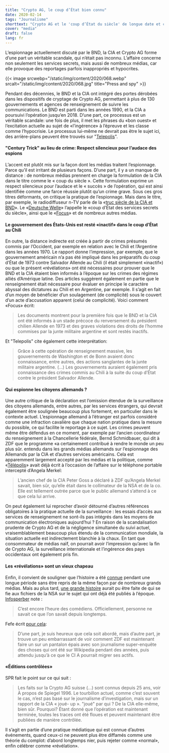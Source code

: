 ```yaml
---
title: "Crypto AG, le coup d’État bien connu"
date: 2020-02-14
tags: "Journalisme"
shorttext: "Crypto AG et le 'coup d’État du siècle' de longue date et comment les médias face à l’espionnage de masse une fois de plus."
cover: "media"
draft: false
lang: fr
---
```


L’espionnage actuellement discuté par le BND, la CIA et Crypto AG forme d’une part un véritable scandale, qui n’était pas inconnu. L’affaire concerne non seulement les services secrets, mais aussi de nombreux médias, car elle provoque des reportages parfois inappropriés et hypocrites.

{{< image srcwebp="/static/img/content/2020/068.webp" srcalt="/static/img/content/2020/068.jpg" title="Press and spy" >}}

Pendant des décennies, le BND et la CIA ont intégré des portes dérobées dans les dispositifs de cryptage de Crypto AG, permettant à plus de 130 gouvernements et agences de renseignement de suivre les communications. Le BND est parti dans les années 1990, et la CIA a poursuivi l’opération jusqu’en 2018. D’une part, ce processus est un véritable scandale: une fois de plus, il met les phrases du «bon ouest» et l’excitation actuelle au sujet de «l’ingérence» à l’épreuve et les classe comme l’hypocrisie. Le processus lui-même ne devrait pas être le sujet ici, des arrière-plans peuvent être trouvés sur "[Telepolis](https://www.heise.de/newsticker/meldung/Cryptoleaks-CIA-und-BND-steckten-jahrzehntelang-hinter-Verschluesselungsfirma-4658033.html "#Cryptoleaks: CIA und BND steckten jahrzehntelang hinter Verschlüsselungsfirma")".

#### "Century Trick" au lieu de crime: Respect silencieux pour l’audace des espions

L’accent est plutôt mis sur la façon dont les médias traitent l’espionnage. Parce qu’il est irritant de plusieurs façons. D’une part, il y a un manque de distance : de nombreux médias prennent en charge la formulation de la CIA dans le titre comme le « coup du siècle ». Cette formulation exprime un respect silencieux pour l’audace et le « succès » de l’opération, qui est ainsi identifiée comme une farce réussie plutôt qu’un crime grave. Sous ces gros titres déformants, on critique la pratique de l’espionnage. Mais dans le titre, par exemple, le radiodiffuseur n-TV parle de la «[truc siècle de la CIA et BND](https://www.n-tv.de/politik/Jahrhundert-Trick-von-CIA-und-BND-enthuellt-article21569623.html "Jahrhundert-Trick von CIA und BND enthüllt")». Le «[Deutsche Welle](https://www.dw.com/de/der-geheimdienstcoup-des-jahrhunderts/a-52350728 "Der Geheimdienstcoup des Jahrhunderts")» l’appelle le «coup d’État des services secrets du siècle», ainsi que le «[Focus](https://www.focus.de/politik/deutschland/operation-rubikon-jahrzehntelang-unbekannt-bnd-cia-und-der-geheimdienst-coup-des-jahrhunderts_id_11653085.html "Jahrzehntelang unbekannt: BND, CIA und der 'Geheimdienst-Coup des Jahrhunderts'")» et de nombreux autres médias.

#### Le gouvernement des États-Unis est resté «inactif» dans le coup d’État au Chili

En outre, la distance indirecte est créée à partir de crimes présumés commis par l’Occident, par exemple en relation avec le Chili et l’Argentine dans les années 1970. Le rapport donne l’impression, par exemple, que le gouvernement américain n’a pas été impliqué dans les préparatifs du coup d’État de 1973 contre Salvador Allende au Chili (il était simplement «inactif») ou que le présent «révélations» ont été nécessaires pour prouver que le BND et la CIA étaient bien informés à l’époque sur les crimes des régimes alliés d’Amérique latine. Des articles suggèrent également en partie que le renseignement était nécessaire pour évaluer en principe le caractère abyssal des dictatures au Chili et en Argentine, par exemple. Il s’agit en fait d’un moyen de bénéficier d’un soulagement (de complicité) sous le couvert d’un acte d’accusation apparent (celui de complicité). Voici comment «Focus» écrit:

> Les documents montrent pour la première fois que le BND et la CIA ont été informés à un stade précoce du renversement du président chilien Allende en 1973 et des graves violations des droits de l’homme commises par la junte militaire argentine et sont restés inactifs.

Et "Telepolis" cite également cette interprétation:

> Grâce à cette opération de renseignement massive, les gouvernements de Washington et de Bonn avaient donc connaissance, entre autres, des actions sanglantes de la junte militaire argentine. (...) Les gouvernements auraient également pris connaissance des crimes commis au Chili à la suite du coup d’État contre le président Salvador Allende.

#### Qui espionne les citoyens allemands ?

Une autre critique de la déclaration est l’omission étendue de la surveillance des citoyens allemands, entre autres, par les services étrangers, qui devrait également être soulignée beaucoup plus fortement, en particulier dans le contexte actuel. L’espionnage allemand à l’étranger est parfois considéré comme une infraction cavalière que chaque nation pratique dans la mesure du possible, ce qui facilite le reportage à ce sujet. Les crimes peuvent même être défendus en ce moment, par exemple par l’ancien coordinateur du renseignement à la Chancellerie fédérale, Bernd Schmidbauer, qui dit à ZDF que le programme «a certainement contribué à rendre le monde un peu plus sûr. entendu dans les grands médias allemands sur l’espionnage des Allemands par la CIA et d’autres services américains. Cela est apparemment largement accepté par les médias et la politique, comme «[Télépolis](https://www.heise.de/newsticker/meldung/Ex-CIA-Chef-Merkels-Empoerung-im-NSA-Skandal-ist-nur-gespielt-2210339.html "Ex-CIA-Chef: Merkels Empörung im NSA-Skandal ist nur gespielt")» avait déjà écrit à l’occasion de l’affaire sur le téléphone portable intercepté d’Angela Merkel:

> L’ancien chef de la CIA Peter Goss a déclaré à ZDF qu’Angela Merkel savait, bien sûr, qu’elle était dans le collimateur de la NSA et de la co. Elle est tellement outrée parce que le public allemand s’attend à ce que cela lui arrive.

On peut également lui reprocher d’avoir détourné d’autres références obligatoires à la pratique actuelle de la surveillance : les essais d’accès aux services de renseignement ne sont-ils pas intégrés dans les moyens de communication électroniques aujourd’hui ? En raison de la scandalisation prudente de Crypto AG et de la négligence simultanée du suivi actuel, vraisemblablement beaucoup plus étendu de la communication mondiale, la situation actuelle est indirectement blanchie à la chaux. En tant que consommateur de médias naïf, on pourrait avoir l’impression qu’avec la fin de Crypto AG, la surveillance internationale et l’ingérence des pays occidentaux ont également pris fin.

#### Les «révélations» sont un vieux chapeau

Enfin, il convient de souligner que l’histoire a été [connue](https://www.spiegel.de/spiegel/print/d-9088423.html "Crypto AG, Spiegel, 1996") pendant une longue période sans être repris de la même façon par de nombreux grands médias. Mais au plus tard, [une grande histoire](http://www.roteanneliese.ch/wp-content/uploads/RA_234-September_2015-Druckversion.pdf "Rote Annelise, Nr. 234, September 2015") aurait pu être faite de qui se fie aux fichiers de la NSA sur le sujet qui ont déjà été publiés à l’époque. [Infosperber](https://www.infosperber.ch/Artikel/Politik/CIA-Verschlusselungstechnik-oder-eher-Verschlusselungspolitik "CIA: Verschlüsselungstechnik oder eher Verschlüsselungspolitik?") note :

> C’est encore l’heure des comédiens. Officiellement, personne ne savait ce que l’on savait depuis longtemps.

Fefe écrit [pour cela](https://blog.fefe.de/?ts=a0bc69cb "Crypto Leaks, Fefe Blog"):

> D’une part, je suis heureux que cela soit abordé, mais d’autre part, je trouve un peu embarrassant de voir comment ZDF est maintenant faire un sur un pantalon épais avec son journalisme super-enquête des choses qui ont été sur Wikipedia pendant des années, puis attendu jusqu’à ce que le CI A pourrait migrer ses actifs.

#### «Éditions contrôlées»

SPR fait le point sur ce qui suit :

> Les faits sur la Crypto AG suisse (...) sont connus depuis 25 ans, voir À propos de Spiegel 1996. Le tourbillon actuel, comme c’est souvent le cas, n’est pas basé sur le journalisme d’investigation, mais sur un rapport de la CIA « joué- up ». "joué" par qui ? De la CIA elle-même, bien sûr. Pourquoi? Étant donné que l’opération est maintenant terminée, toutes les traces ont été floues et peuvent maintenant être publiées de manière contrôlée.

Il s’agit en partie d’une pratique médiatique qui est connue d’autres événements, quand ceux-ci ne peuvent plus être diffamés comme une théorie du complot: d’abord longtemps nier, puis rejeter comme «normal», enfin célébrer comme «révélation».
